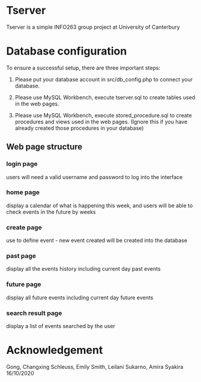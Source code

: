 # Tserver
Tserver is a simple INFO263 group project at University of Canterbury<br>



# Database configuration
To ensure a successful setup, there are three important steps:
1. Please put your database account in src/db_config.php to connect your database.

2. Please use MySQL Workbench, execute tserver.sql to create tables used in the web pages. 

2. Please use MySQL Workbench, execute stored_procedure.sql to create procedures and views used in the web pages.
  (Ignore this if you have already created those procedures in your database)

## Web page structure
### login page
users will need a valid username and password to log into the interface
### home page 
display a calendar of what is happening this week, and users will be able to check events in the future by weeks
### create page
use to define event - new event created will be created into the database
### past page
display all the events history including current day past events
### future page
display all future events including current day future events
### search result page
display a list of events searched by the user


# Acknowledgement
Gong, Changxing
Schleuss, Emily
Smith, Leilani
Sukarno, Amira Syakira 
16/10/2020

